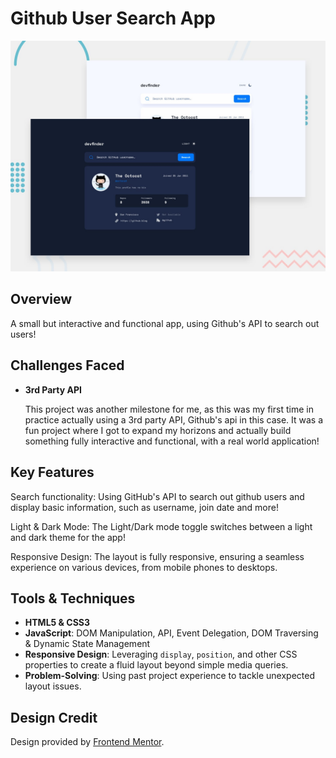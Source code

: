 # Github User Search App

![DESIGN-IMG](preview.jpg)

## Overview

A small but interactive and functional app, using Github's API to search out users! 

## Challenges Faced

- **3rd Party API**  

  This project was another milestone for me, as this was my first time in practice actually using a 3rd party API, Github's api in this case. It was a fun project where I got to expand my horizons and actually build something fully interactive and functional, with a real world application! 

## Key Features

Search functionality: Using GitHub's API to search out github users and display basic information, such as username, join date and more!

Light & Dark Mode: The Light/Dark mode toggle switches between a light and dark theme for the app!

Responsive Design: The layout is fully responsive, ensuring a seamless experience on various devices, from mobile phones to desktops.

## Tools & Techniques

- **HTML5 & CSS3**
- **JavaScript**: DOM Manipulation, API, Event Delegation, DOM Traversing & Dynamic State Management
- **Responsive Design**: Leveraging `display`, `position`, and other CSS properties to create a fluid layout beyond simple media queries.
- **Problem-Solving**: Using past project experience to tackle unexpected layout issues.


## Design Credit

Design provided by [Frontend Mentor](https://www.frontendmentor.io/challenges/github-user-search-app-Q09YOgaH6).
